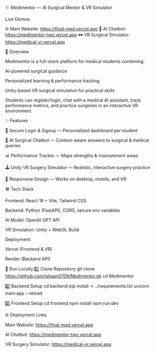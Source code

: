 🩺 Medimentor — AI Surgical Mentor & VR Simulator

Live Demos:

🌐 Main Website: https://final-med.vercel.app
🤖 AI Chatbot: https://medimentor-two.vercel.app
🕶 VR Surgical Simulator: https://medical-vr.vercel.app

📖 Overview

Medimentor is a full-stack platform for medical students combining:

AI-powered surgical guidance

Personalized learning & performance tracking

Unity-based VR surgical simulation for practical skills

Students can register/login, chat with a medical AI assistant, track performance metrics, and practice surgeries in an interactive VR environment.

✨ Features

🔐 Secure Login & Signup — Personalized dashboard per student

🤖 AI Surgical Chatbot — Context-aware answers to surgical & medical queries

📊 Performance Tracker — Maps strengths & improvement areas

🕹 Unity VR Surgery Simulator — Realistic, interactive surgery practice

📱 Responsive Design — Works on desktop, mobile, and VR

🛠 Tech Stack

Frontend: React 18 + Vite, Tailwind CSS

Backend: Python (FastAPI), CORS, secure env variables

AI Model: OpenAI GPT API

VR Simulation: Unity + WebGL Build

Deployment:

Vercel (Frontend & VR)

Render (Backend API)

🚀 Run Locally
1️⃣ Clone Repository
git clone https://github.com/Ishaan0709/Medimentor.git
cd Medimentor

2️⃣ Backend Setup
cd backend
pip install -r ../requirements.txt
uvicorn main:app --reload

3️⃣ Frontend Setup
cd frontend
npm install
npm run dev

🌐 Deployment Links

Main Website: https://final-med.vercel.app

AI Chatbot: https://medimentor-two.vercel.app

VR Surgery Simulator: https://medical-vr.vercel.app
